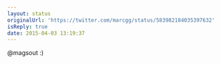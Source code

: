 ```yaml
---
layout: status
originalUrl: 'https://twitter.com/marcgg/status/583982184035397632'
isReply: true
date: 2015-04-03 13:19:37
---
```


@magsout :)
